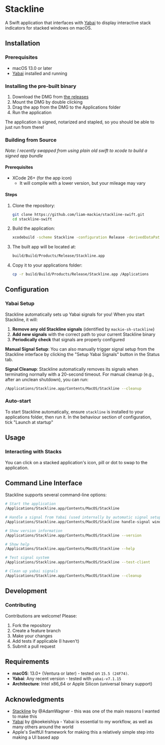 # Stackline

A Swift application that interfaces with [Yabai](https://github.com/koekeishiya/yabai) to display interactive stack indicators for stacked windows on macOS.

## Installation

### Prerequisites

- macOS 13.0 or later
- [Yabai](https://github.com/koekeishiya/yabai) installed and running

### Installing the pre-built binary

1. Download the DMG from [the releases](https://github.com/liam-mackie/stackline-swift/releases/latest)
2. Mount the DMG by double clicking
3. Drag the app from the DMG to the Applications folder
4. Run the application

The application is signed, notarized and stapled, so you should be able to just run from there!

### Building from Source

*Note: I recently swapped from using plain old swift to xcode to build a signed app bundle*

#### Prerequisites
* XCode 26+ (for the app icon)
  * It will compile with a lower version, but your mileage may vary

#### Steps

1. Clone the repository:
   ```bash
   git clone https://github.com/liam-mackie/stackline-swift.git
   cd stackline-swift
   ```

2. Build the application:
   ```bash
   xcodebuild -scheme Stackline -configuration Release -derivedDataPath build
   ```

3. The built app will be located at:
   ```bash
   build/Build/Products/Release/Stackline.app
   ```

4. Copy it to your applications folder:
   ```bash
   cp -r build/Build/Products/Release/Stackline.app /Applications
   ```

## Configuration

### Yabai Setup

Stackline automatically sets up Yabai signals for you! When you start Stackline, it will:

1. **Remove any old Stackline signals** (identified by `mackie-sh-stackline`)
2. **Add new signals** with the correct path to your current Stackline binary
3. **Periodically check** that signals are properly configured

**Manual Signal Setup**:
You can also manually trigger signal setup from the Stackline interface by clicking the "Setup Yabai Signals" button in the Status tab.

**Signal Cleanup**:
Stackline automatically removes its signals when terminating normally with a 20-second timeout. For manual cleanup (e.g., after an unclean shutdown), you can run:
```bash
/Applications/Stackline.app/Contents/MacOS/Stackline --cleanup
```

### Auto-start

To start Stackline automatically, ensure `stackline` is installed to your applications folder, then run it. In the behaviour section of configuration, tick "Launch at startup"

## Usage

### Interacting with Stacks
You can click on a stacked application's icon, pill or dot to swap to the application.

## Command Line Interface

Stackline supports several command-line options:

```bash
# Start the application
/Applications/Stackline.app/Contents/MacOS/Stackline

# Handle a signal from Yabai (used internally by automatic signal setup)
/Applications/Stackline.app/Contents/MacOS/Stackline handle-signal window_created

# Show version information
/Applications/Stackline.app/Contents/MacOS/Stackline --version

# Show help
/Applications/Stackline.app/Contents/MacOS/Stackline --help

# Test signal system
/Applications/Stackline.app/Contents/MacOS/Stackline --test-client

# Clean up yabai signals
/Applications/Stackline.app/Contents/MacOS/Stackline --cleanup
```

## Development

### Contributing

Contributions are welcome! Please:

1. Fork the repository
2. Create a feature branch
3. Make your changes
4. Add tests if applicable (I haven't)
5. Submit a pull request

## Requirements

- **macOS**: 13.0+ (Ventura or later) - tested on `15.5 (24F74)`.
- **Yabai**: Any recent version - tested with `yabai-v7.1.15`
- **Architecture**: Intel x86_64 or Apple Silicon (universal binary support)

## Acknowledgments

- [Stackline](https://github.com/AdamWagner/stackline) by @AdamWagner - this was one of the main reasons I wanted to make this
- [Yabai](https://github.com/koekeishiya/yabai) by @koekeishiya - Yabai is essential to my workflow, as well as many others around the world
- Apple's SwiftUI framework for making this a relatively simple step into making a UI based app
